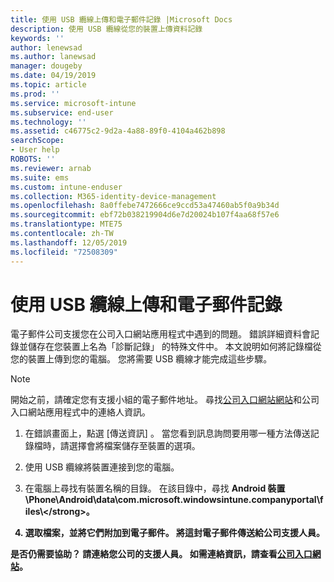 ```yaml
---
title: 使用 USB 纜線上傳和電子郵件記錄 |Microsoft Docs
description: 使用 USB 纜線從您的裝置上傳資料記錄
keywords: ''
author: lenewsad
ms.author: lanewsad
manager: dougeby
ms.date: 04/19/2019
ms.topic: article
ms.prod: ''
ms.service: microsoft-intune
ms.subservice: end-user
ms.technology: ''
ms.assetid: c46775c2-9d2a-4a88-89f0-4104a462b898
searchScope:
- User help
ROBOTS: ''
ms.reviewer: arnab
ms.suite: ems
ms.custom: intune-enduser
ms.collection: M365-identity-device-management
ms.openlocfilehash: 8a0ffebe7472666ce9ccd53a47460ab5f0a9b34d
ms.sourcegitcommit: ebf72b038219904d6e7d20024b107f4aa68f57e6
ms.translationtype: MTE75
ms.contentlocale: zh-TW
ms.lasthandoff: 12/05/2019
ms.locfileid: "72508309"
---
```

# <a name="upload-and-email-logs-using-a-usb-cable"></a>使用 USB 纜線上傳和電子郵件記錄

電子郵件公司支援您在公司入口網站應用程式中遇到的問題。 錯誤詳細資料會記錄並儲存在您裝置上名為「診斷記錄」  的特殊文件中。 本文說明如何將記錄檔從您的裝置上傳到您的電腦。 您將需要 USB 纜線才能完成這些步驟。   

> [!Note]
> 開始之前，請確定您有支援小組的電子郵件地址。 尋找[公司入口網站網站](https://go.microsoft.com/fwlink/?linkid=2010980)和公司入口網站應用程式中的連絡人資訊。 

1. 在錯誤畫面上，點選 [傳送資訊]  。 當您看到訊息詢問要用哪一種方法傳送記錄檔時，請選擇會將檔案儲存至裝置的選項。  

2. 使用 USB 纜線將裝置連接到您的電腦。 

3. 在電腦上尋找有裝置名稱的目錄。 在該目錄中，尋找 <strong>Android 裝置\Phone\Android\data\com.microsoft.windowsintune.companyportal\files\\\</strong>。

4. 選取檔案，並將它們附加到電子郵件。 將這封電子郵件傳送給公司支援人員。

是否仍需要協助？ 請連絡您公司的支援人員。 如需連絡資訊，請查看[公司入口網站](https://go.microsoft.com/fwlink/?linkid=2010980)。
